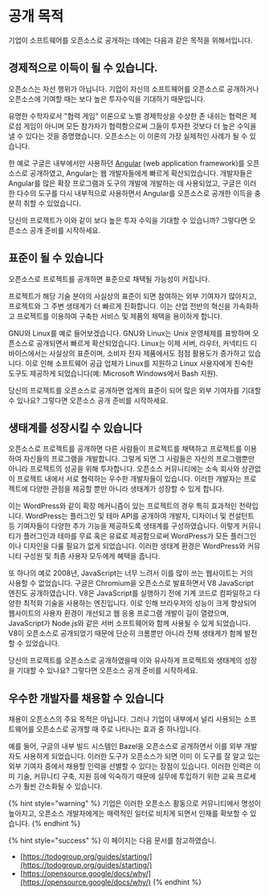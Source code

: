 # 공개 목적

기업이 소프트웨어를 오픈소스로 공개하는 데에는 다음과 같은 목적을 위해서입니다. 

## 경제적으로 이득이 될 수 있습니다. 

오픈소스는 자선 행위가 아닙니다. 기업이 자신의 소프트웨어를 오픈소스로 공개하거나 오픈소스에 기여할 때는 보다 높은 투자수익을 기대하기 때문입니다.

유명한 수학자로서 "협력 게임" 이론으로 노벨 경제학상을 수상한 존 내쉬는 협력은 제로섬 게임이 아니며 모든 참가자가 협력함으로써 그들이 투자한 것보다 더 높은 수익을 낼 수 있다는 것을 증명했습니다. 오픈소스는 이 이론의 가장 실제적인 사례가 될 수 있습니다. 

한 예로 구글은 내부에서만 사용하던 [Angular](https://angular.io/) \(web application framework\)를 오픈소스로 공개하였고, Angular는 웹 개발자들에게 빠르게 확산되었습니다. 개발자들은 Angular를 많은 확장 프로그램과 도구의 개발에 개발하는 데 사용되었고, 구글은 이러한 다수의 도구를 다시 내부적으로 사용하면서 Angular를 오픈소스로 공개한 이득을 충분히 취할 수 있었습니다. 

당신의 프로젝트가 이와 같이 보다 높은 투자 수익을 기대할 수 있습니까? 그렇다면 오픈소스 공개 준비를 시작하세요. 

## 표준이 될 수 있습니다

오픈소스로 프로젝트를 공개하면 표준으로 채택될 가능성이 커집니다. 

프로젝트가 해당 기술 분야의 사실상의 표준이 되면 참여하는 외부 기여자가 많아지고, 프로젝트와 그 주변 생태계가 더 빠르게 진화합니다. 이는 산업 전반의 혁신을 가속화하고 프로젝트를 이용하여 구축한 서비스 및 제품의 채택을 용이하게 합니다. 

GNU와 Linux를 예로 들어보겠습니다. GNU와 Linux는 Unix 운영체제를 표방하며 오픈소스로 공개되면서 빠르게 확산되었습니다. Linux는 이제 서버, 라우터, 커넥티드 디바이스에서는 사실상의 표준이며, 소비자 전자 제품에서도 점점 활용도가 증가하고 있습니다. 이로 인해 소프트웨어 공급 업체가 Linux를 지원하고 Linux 사용자에게 친숙한 도구도 제공하게 되었습니다\(예: Microsoft Windows에서 Bash 지원\). 

당신의 프로젝트를 오픈소스로 공개하면 업계의 표준이 되어 많은 외부 기여자를 기대할 수 있나요? 그렇다면 오픈소스 공개 준비를 시작하세요. 

## 생태계를 성장시킬 수 있습니다

오픈소스로 프로젝트를 공개하면 다른 사람들이 프로젝트를 채택하고 프로젝트를 이용하여 자신들의 프로그램을 개발합니다. 그렇게 되면 그 사람들은 자신의 프로그램뿐만 아니라 프로젝트의 성공을 위해 투자합니다. 오픈소스 커뮤니티에는 소속 회사와 상관없이 프로젝트 내에서 서로 협력하는 우수한 개발자들이 있습니다. 이러한 개발자는 프로젝트에 다양한 관점을 제공할 뿐만 아니라 생태계가 성장할 수 있게 합니다. 

이는 WordPress와 같이 확장 메커니즘이 있는 프로젝트의 경우 특히 효과적인 전략입니다. WordPress는 플러그인 및 테마 API를 공개하여 개발자, 디자이너 및 컨설턴트 등 기여자들이 다양한 추가 기능을 제공하도록 생태계를 구성하였습니다. 이렇게 커뮤니티가 플러그인과 테마를 무료 혹은 유료로 제공함으로써 WordPress가 모든 플러그인이나 디자인을 다룰 필요가 없게 되었습니다. 이러한 생태계 환경은 WordPress와 커뮤니티 구성원 및 최종 사용자 모두에게 혜택을 줍니다. 

또 하나의 예로 2008년, JavaScript는 너무 느려서 이를 많이 쓰는 웹사이트는 거의 사용할 수 없었습니다. 구글은 Chromium을 오픈소스로 발표하면서 V8 JavaScript 엔진도 공개하였습니다. V8은 JavaScript를 실행하기 전에 기계 코드로 컴파일하고 다양한 최적화 기술을 사용하는 엔진입니다. 이로 인해 브라우저의 성능이 크게 향상되어 웹사이트의 사용자 환경이 개선되고 웹 응용 프로그램 개발이 길이 열렸으며, JavaScript가 Node.js와 같은 서버 소프트웨어와 함께 사용될 수 있게 되었습니다. V8이 오픈소스로 공개되었기 때문에 단순히 크롬뿐만 아니라 전체 생태계가 함께 발전할 수 있었습니다.

당신의 프로젝트를 오픈소스로 공개하였을때 이와 유사하게 프로젝트와 생태계의 성장을 기대할 수 있나요? 그렇다면 오픈소스 공개 준비를 시작하세요. 

## 우수한 개발자를 채용할 수 있습니다

채용이 오픈소스의 주요 목적은 아닙니다. 그러나 기업이 내부에서 널리 사용되는 소프트웨어를 오픈소스로 공개할 때 주로 나타나는 효과 중 하나입니다. 

예를 들어, 구글의 내부 빌드 시스템인 Bazel을 오픈소스로 공개하면서 이를 외부 개발자도 사용하게 되었습니다. 이러한 도구가 오픈소스가 되면 이미 이 도구를 잘 알고 있는 외부 기여자 중에서 채용할 인력을 선별할 수 있다는 장점이 있습니다. 이러한 인력은 이미 기술, 커뮤니티 구축, 지원 등에 익숙하기 때문에 실무에 투입하기 위한 교육 프로세스가 훨씬 간소화될 수 있습니다. 



{% hint style="warning" %}
기업은 이러한 오픈소스 활동으로 커뮤니티에서 명성이 높아지고, 오픈소스 개발자에게는 매력적인 일터로 비치게 되면서 인재를 확보할 수 있습니다. 
{% endhint %}

{% hint style="success" %}
이 페이지는 다음 문서를 참고하였습니. 

* [https://todogroup.org/guides/starting/](https://todogroup.org/guides/starting/) 
* [https://opensource.google/docs/why/](https://opensource.google/docs/why/)
{% endhint %}

